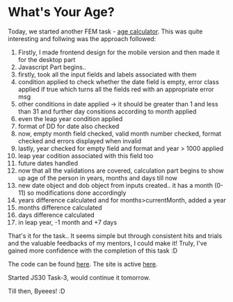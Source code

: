 # What's Your Age? 

Today, we started another FEM task - [age calculator](https://www.frontendmentor.io/challenges/age-calculator-app-dF9DFFpj-Q/hub). This was quite interesting and follwing was the approach followed:

1. Firstly, I made frontend design for the mobile version and then made it for the desktop part
2. Javascript Part begins..
3. firstly, took all the input fields and labels associated with them
4. condition applied to check whether the date field is empty, error class applied if true which turns all the fields red with an appropriate error msg
5. other conditions in date applied -> it should be greater than 1 and less than 31 and further day consitions according to month applied
6. even the leap year condition applied
7. format of DD for date also checked
8. now, empty month field checked, valid month number checked, format checked and errors displayed when invalid
9. lastly, year checked for empty field and format and year > 1000 applied
10. leap year codition associated with this field too
11. future dates handled
12. now that all the validations are covered, calculation part begins to show up age of the person in years, months and days till now
13. new date object and dob object from inputs created.. it has a month (0-11) so modifications done accordingly
14. years difference calculated and for months>currentMonth, added a year
15. months difference calculated 
16. days difference calculated
17. in leap year, -1 month and +7 days

That's it for the task.. It seems simple but through consistent hits and trials and the valuable feedbacks of my mentors, I could make it! Truly, I've gained more confidence with the completion of this task :D

The code can be found [here](https://github.com/jazzcodes/age-calculator-app).
The site is active [here](https://jazzcodes.github.io/age-calculator-app/).

Started JS30 Task-3, would continue it tomorrow.

Till then, Byeees! :D

